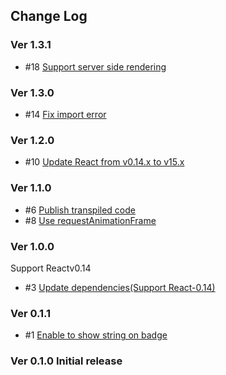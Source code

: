 ## Change Log

### Ver 1.3.1

* #18 [Support server side rendering](https://github.com/georgeOsdDev/react-notification-badge/issues/18)

### Ver 1.3.0

* #14 [Fix import error](https://github.com/georgeOsdDev/react-notification-badge/issues/14)

### Ver 1.2.0

* #10 [Update React from v0.14.x to v15.x](https://github.com/georgeOsdDev/react-notification-badge/issues/10)

### Ver 1.1.0

* #6 [Publish transpiled code](https://github.com/georgeOsdDev/react-notification-badge/issues/6)
* #8 [Use requestAnimationFrame](https://github.com/georgeOsdDev/react-notification-badge/issues/8)

### Ver 1.0.0

Support Reactv0.14

* #3 [Update dependencies(Support React-0.14)](https://github.com/georgeOsdDev/react-notification-badge/issues/3)

### Ver 0.1.1

* #1 [Enable to show string on badge](https://github.com/georgeOsdDev/react-notification-badge/issues/1)

### Ver 0.1.0 Initial release
